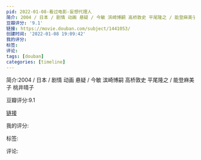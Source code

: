 ```yaml
---
pid: 2022-01-08-看过电影-妄想代理人
简介: 2004 / 日本 / 剧情 动画 悬疑 / 今敏 滨崎博嗣 高桥敦史 平尾隆之 / 能登麻美子 桃井晴子
豆瓣评分: '9.1'
链接: https://movie.douban.com/subject/1441053/
创建时间: '2022-01-08 19:09:42'
我的评分:
标签:
评论:
tags: [douban]
categories: [timeline]
---
```

简介:2004 / 日本 / 剧情 动画 悬疑 / 今敏 滨崎博嗣 高桥敦史 平尾隆之 / 能登麻美子 桃井晴子

豆瓣评分:9.1

[链接](https://movie.douban.com/subject/1441053/)

我的评分:

标签:

评论:

